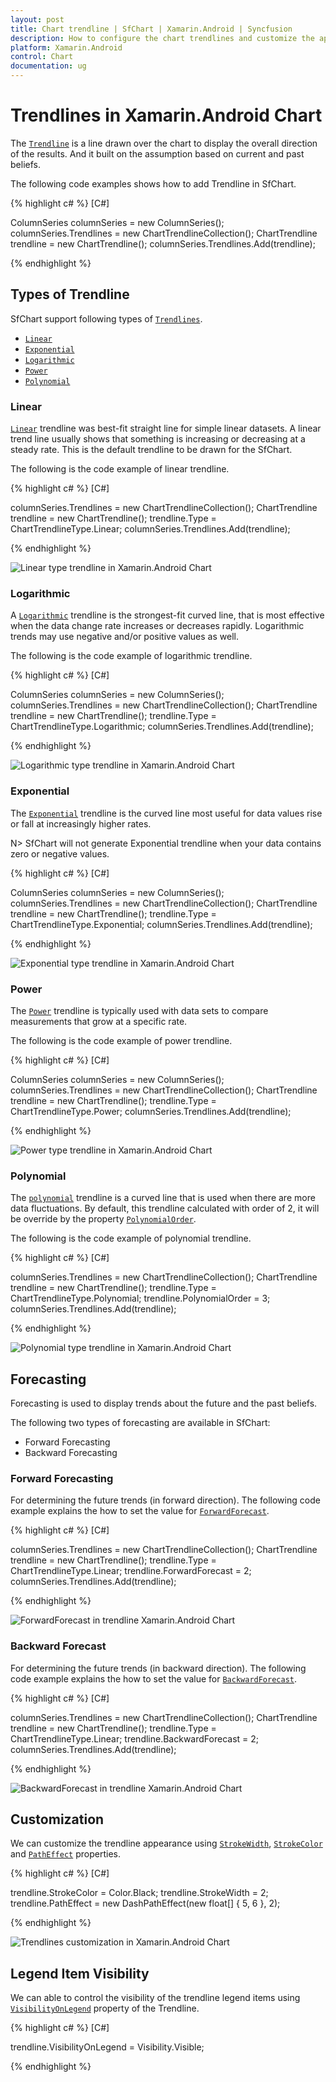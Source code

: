 ```yaml
---
layout: post
title: Chart trendline | SfChart | Xamarin.Android | Syncfusion
description: How to configure the chart trendlines and customize the appearance of the trendlines in Xamarin.Android Chart.
platform: Xamarin.Android
control: Chart
documentation: ug
---
```


# Trendlines in Xamarin.Android Chart

The [`Trendline`](https://help.syncfusion.com/cr/cref_files/xamarin-android/Syncfusion.SfChart.Android~Com.Syncfusion.Charts.ChartTrendline.html) is a line drawn over the chart to display the overall direction of the results. And it built on the assumption based on current and past beliefs. 

The following code examples shows how to add Trendline in SfChart.

{% highlight c# %} 
[C#]

ColumnSeries columnSeries = new ColumnSeries();
columnSeries.Trendlines = new ChartTrendlineCollection();
ChartTrendline trendline = new ChartTrendline();
columnSeries.Trendlines.Add(trendline);

{% endhighlight %}

## Types of Trendline

SfChart support following types of [`Trendlines`](https://help.syncfusion.com/cr/cref_files/xamarin-android/Syncfusion.SfChart.Android~Com.Syncfusion.Charts.CartesianSeries~Trendlines.html).

* [`Linear`](https://help.syncfusion.com/xamarin-android/sfchart/trendline#linear)
* [`Exponential`](https://help.syncfusion.com/xamarin-android/sfchart/trendline#exponential)
* [`Logarithmic`](https://help.syncfusion.com/xamarin-android/sfchart/trendline#logarithmic)
* [`Power`](https://help.syncfusion.com/xamarin-android/sfchart/trendline#power)
* [`Polynomial`](https://help.syncfusion.com/xamarin-android/sfchart/trendline#polynomial)


### Linear

[`Linear`](https://help.syncfusion.com/cr/cref_files/xamarin-android/Syncfusion.SfChart.Android~Com.Syncfusion.Charts.ChartTrendlineType.html) trendline was best-fit straight line for simple linear datasets. A linear trend line usually shows that something is increasing or decreasing at a steady rate. This is the default trendline to be drawn for the SfChart.

The following is the code example of linear trendline.


{% highlight c# %}
[C#]

columnSeries.Trendlines = new ChartTrendlineCollection();
ChartTrendline trendline = new ChartTrendline();
trendline.Type = ChartTrendlineType.Linear;
columnSeries.Trendlines.Add(trendline);

{% endhighlight %}

![Linear type trendline in Xamarin.Android Chart](trendline_images/trendline_linear.png)

### Logarithmic

A [`Logarithmic`](https://help.syncfusion.com/cr/cref_files/xamarin-android/Syncfusion.SfChart.Android~Com.Syncfusion.Charts.ChartTrendlineType.html) trendline is the strongest-fit curved line, that is most effective when the data change rate increases or decreases rapidly. Logarithmic trends may use negative and/or positive values as well. 

The following is the code example of logarithmic trendline.

{% highlight c# %}
[C#]

ColumnSeries columnSeries = new ColumnSeries();
columnSeries.Trendlines = new ChartTrendlineCollection();
ChartTrendline trendline = new ChartTrendline();
trendline.Type = ChartTrendlineType.Logarithmic;
columnSeries.Trendlines.Add(trendline);

{% endhighlight %}

![Logarithmic type trendline in Xamarin.Android Chart](trendline_images/trendline_Logarithmic.png)

### Exponential

The [`Exponential`](https://help.syncfusion.com/cr/cref_files/xamarin-android/Syncfusion.SfChart.Android~Com.Syncfusion.Charts.ChartTrendlineType.html) trendline is the curved line most useful for data values rise or fall at increasingly higher rates.

N> SfChart will not generate Exponential trendline when your data contains zero or negative values. 

{% highlight c# %}
[C#]

ColumnSeries columnSeries = new ColumnSeries();
columnSeries.Trendlines = new ChartTrendlineCollection();
ChartTrendline trendline = new ChartTrendline();
trendline.Type = ChartTrendlineType.Exponential;
columnSeries.Trendlines.Add(trendline);

{% endhighlight %}

![Exponential type trendline in Xamarin.Android Chart](trendline_images/trendline_Exponential.png)

### Power

The [`Power`](https://help.syncfusion.com/cr/cref_files/xamarin-android/Syncfusion.SfChart.Android~Com.Syncfusion.Charts.ChartTrendlineType.html) trendline is typically used with data sets to compare measurements that grow at a specific rate.

The following is the code example of power trendline.

{% highlight c# %}
[C#]

ColumnSeries columnSeries = new ColumnSeries();
columnSeries.Trendlines = new ChartTrendlineCollection();
ChartTrendline trendline = new ChartTrendline();
trendline.Type = ChartTrendlineType.Power;
columnSeries.Trendlines.Add(trendline);

{% endhighlight %}

![Power type trendline in Xamarin.Android Chart](trendline_images/trendline_Power.png)

### Polynomial

The [`polynomial`](https://help.syncfusion.com/cr/cref_files/xamarin-android/Syncfusion.SfChart.Android~Com.Syncfusion.Charts.ChartTrendlineType.html) trendline is a curved line that is used when there are more data fluctuations. By default, this trendline calculated with order of 2, it will be override by the property [`PolynomialOrder`](https://help.syncfusion.com/cr/cref_files/xamarin-android/Syncfusion.SfChart.Android~Com.Syncfusion.Charts.ChartTrendline~PolynomialOrder.html).

The following is the code example of polynomial trendline.

{% highlight c# %}
[C#]

columnSeries.Trendlines = new ChartTrendlineCollection();
ChartTrendline trendline = new ChartTrendline();
trendline.Type = ChartTrendlineType.Polynomial;
trendline.PolynomialOrder = 3;
columnSeries.Trendlines.Add(trendline);

{% endhighlight %}

![Polynomial type trendline in Xamarin.Android Chart](trendline_images/trendline_Polynomial.png)

## Forecasting

Forecasting is used to display trends about the future and the past beliefs.

The following two types of forecasting are available in SfChart:

* Forward Forecasting
* Backward Forecasting

### Forward Forecasting

For determining the future trends (in forward direction). The 
following code example explains the how to set the value for [`ForwardForecast`](https://help.syncfusion.com/cr/cref_files/xamarin-android/Syncfusion.SfChart.Android~Com.Syncfusion.Charts.ChartTrendline~ForwardForecast.html).

{% highlight c# %}
[C#]

columnSeries.Trendlines = new ChartTrendlineCollection();
ChartTrendline trendline = new ChartTrendline();
trendline.Type = ChartTrendlineType.Linear;
trendline.ForwardForecast = 2;
columnSeries.Trendlines.Add(trendline);

{% endhighlight %}

![ForwardForecast in trendline Xamarin.Android Chart](trendline_images/trendline_Forward.png)

### Backward Forecast

For determining the future trends (in backward direction). The following code example explains the how to set the value for [`BackwardForecast`](https://help.syncfusion.com/cr/cref_files/xamarin-android/Syncfusion.SfChart.Android~Com.Syncfusion.Charts.ChartTrendline~BackwardForecast.html).

{% highlight c# %}
[C#]

columnSeries.Trendlines = new ChartTrendlineCollection();
ChartTrendline trendline = new ChartTrendline();
trendline.Type = ChartTrendlineType.Linear;
trendline.BackwardForecast = 2;
columnSeries.Trendlines.Add(trendline);

{% endhighlight %}

![BackwardForecast in trendline Xamarin.Android Chart](trendline_images/trendline_Backward.png)

## Customization

We can customize the trendline appearance using [`StrokeWidth`](https://help.syncfusion.com/cr/cref_files/xamarin-android/Syncfusion.SfChart.Android~Com.Syncfusion.Charts.ChartTrendline~StrokeWidth.html), [`StrokeColor`](https://help.syncfusion.com/cr/cref_files/xamarin-android/Syncfusion.SfChart.Android~Com.Syncfusion.Charts.ChartTrendline~StrokeColor.html) and [`PathEffect`](https://help.syncfusion.com/cr/cref_files/xamarin-android/Syncfusion.SfChart.Android~Com.Syncfusion.Charts.ChartTrendline~PathEffect.html) properties. 

{% highlight c# %}
[C#]

trendline.StrokeColor = Color.Black;
trendline.StrokeWidth = 2;
trendline.PathEffect = new DashPathEffect(new float[] { 5, 6 }, 2);

{% endhighlight %}

![Trendlines customization in Xamarin.Android Chart](trendline_images/trendline_customizing.png)

## Legend Item Visibility

We can able to control the visibility of the trendline legend items using [`VisibilityOnLegend`](https://help.syncfusion.com/cr/cref_files/xamarin-android/Syncfusion.SfChart.Android~Com.Syncfusion.Charts.ChartTrendline~VisibilityOnLegend.html) property of the Trendline.

{% highlight c# %}
[C#]

trendline.VisibilityOnLegend = Visibility.Visible;

{% endhighlight %}


